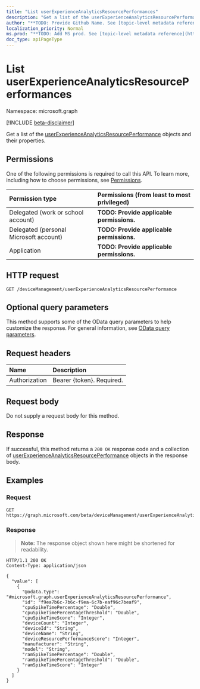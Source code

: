 ```yaml
---
title: "List userExperienceAnalyticsResourcePerformances"
description: "Get a list of the userExperienceAnalyticsResourcePerformance objects and their properties."
author: "**TODO: Provide Github Name. See [topic-level metadata reference](https://msgo.azurewebsites.net/add/document/guidelines/metadata.html#topic-level-metadata)**"
localization_priority: Normal
ms.prod: "**TODO: Add MS prod. See [topic-level metadata reference](https://msgo.azurewebsites.net/add/document/guidelines/metadata.html#topic-level-metadata)**"
doc_type: apiPageType
---
```


# List userExperienceAnalyticsResourcePerformances
Namespace: microsoft.graph

[!INCLUDE [beta-disclaimer](../../includes/beta-disclaimer.md)]

Get a list of the [userExperienceAnalyticsResourcePerformance](../resources/userexperienceanalyticsresourceperformance.md) objects and their properties.

## Permissions
One of the following permissions is required to call this API. To learn more, including how to choose permissions, see [Permissions](/graph/permissions-reference).

|Permission type|Permissions (from least to most privileged)|
|:---|:---|
|Delegated (work or school account)|**TODO: Provide applicable permissions.**|
|Delegated (personal Microsoft account)|**TODO: Provide applicable permissions.**|
|Application|**TODO: Provide applicable permissions.**|

## HTTP request

<!-- {
  "blockType": "ignored"
}
-->
``` http
GET /deviceManagement/userExperienceAnalyticsResourcePerformance
```

## Optional query parameters
This method supports some of the OData query parameters to help customize the response. For general information, see [OData query parameters](/graph/query-parameters).

## Request headers
|Name|Description|
|:---|:---|
|Authorization|Bearer {token}. Required.|

## Request body
Do not supply a request body for this method.

## Response

If successful, this method returns a `200 OK` response code and a collection of [userExperienceAnalyticsResourcePerformance](../resources/userexperienceanalyticsresourceperformance.md) objects in the response body.

## Examples

### Request
<!-- {
  "blockType": "request",
  "name": "list_userexperienceanalyticsresourceperformance"
}
-->
``` http
GET https://graph.microsoft.com/beta/deviceManagement/userExperienceAnalyticsResourcePerformance
```


### Response
>**Note:** The response object shown here might be shortened for readability.
<!-- {
  "blockType": "response",
  "truncated": true,
  "@odata.type": "Collection(microsoft.graph.userExperienceAnalyticsResourcePerformance)"
}
-->
``` http
HTTP/1.1 200 OK
Content-Type: application/json

{
  "value": [
    {
      "@odata.type": "#microsoft.graph.userExperienceAnalyticsResourcePerformance",
      "id": "f9ea7b6c-7b6c-f9ea-6c7b-eaf96c7beaf9",
      "cpuSpikeTimePercentage": "Double",
      "cpuSpikeTimePercentageThreshold": "Double",
      "cpuSpikeTimeScore": "Integer",
      "deviceCount": "Integer",
      "deviceId": "String",
      "deviceName": "String",
      "deviceResourcePerformanceScore": "Integer",
      "manufacturer": "String",
      "model": "String",
      "ramSpikeTimePercentage": "Double",
      "ramSpikeTimePercentageThreshold": "Double",
      "ramSpikeTimeScore": "Integer"
    }
  ]
}
```

